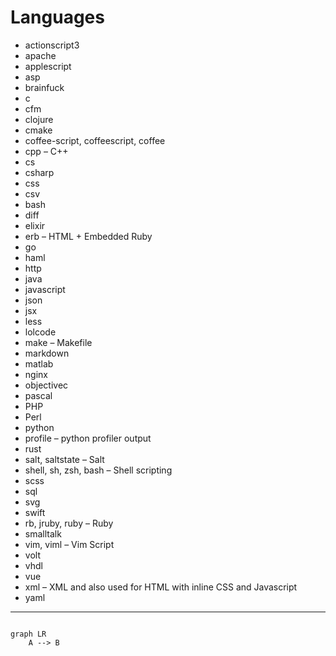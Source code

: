 # Languages

* actionscript3
* apache
* applescript
* asp
* brainfuck
* c
* cfm
* clojure
* cmake
* coffee-script, coffeescript, coffee
* cpp – C++
* cs
* csharp
* css
* csv
* bash
* diff
* elixir
* erb – HTML + Embedded Ruby
* go
* haml
* http
* java
* javascript
* json
* jsx
* less
* lolcode
* make – Makefile
* markdown
* matlab
* nginx
* objectivec
* pascal
* PHP
* Perl
* python
* profile – python profiler output
* rust
* salt, saltstate – Salt
* shell, sh, zsh, bash – Shell scripting
* scss
* sql
* svg
* swift
* rb, jruby, ruby – Ruby
* smalltalk
* vim, viml – Vim Script
* volt
* vhdl
* vue
* xml – XML and also used for HTML with inline CSS and Javascript
* yaml

---

```mermaid

graph LR
    A --> B

```
